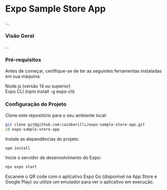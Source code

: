 # Expo Sample Store App

...

### Visão Geral

...

### Pré-requisitos

Antes de começar, certifique-se de ter as seguintes ferramentas instaladas em sua máquina:

Node.js (versão 14 ou superior) <br/>
Expo CLI (npm install -g expo-cli)


### Configuração do Projeto

Clone este repositório para o seu ambiente local:

```bash
git clone git@github.com:caiobarilli/expo-sample-store-app.git
cd expo-sample-store-app
```

Instale as dependências do projeto:

```bash
npm install
```

Inicie o servidor de desenvolvimento do Expo:

```bash
npx expo start
```

Escaneie o QR code com o aplicativo Expo Go (disponível na App Store e Google Play) ou utilize um emulador para ver o aplicativo em execução.
